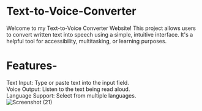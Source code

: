 # Text-to-Voice-Converter
Welcome to my Text-to-Voice Converter Website! This project allows users to convert written text into speech using a simple, intuitive interface. It's a helpful tool for accessibility, multitasking, or learning purposes.

# Features-<br>
Text Input: Type or paste text into the input field.<br>
Voice Output: Listen to the text being read aloud.<br>
Language Support: Select from multiple languages.<br>
![Screenshot (21)](https://github.com/user-attachments/assets/8c44e7a5-16b6-4d08-a675-058bd25c2bff)

